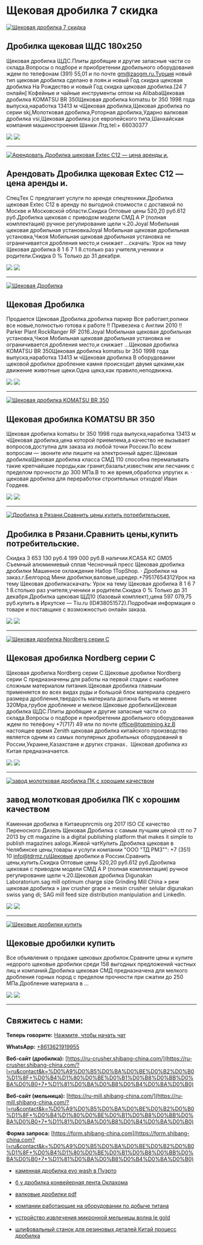# Щековая дробилка 7 скидка

<a href="https://swt.shibang-china.com/?l=ru&img&k=%D0%A9%D0%B5%D0%BA%D0%BE%D0%B2%D0%B0%D1%8F+%D0%B4%D1%80%D0%BE%D0%B1%D0%B8%D0%BB%D0%BA%D0%B0+7+%D1%81%D0%BA%D0%B8%D0%B4%D0%BA%D0%B0" target="_blank">![Щековая дробилка 7 скидка](http://static.shibang-china.com/all-800x300/222.jpg)</a>

## Дробилка щековая ЩДС 180х250
Щековая дробилка ЩДС.Плиты дробящие и другие запасные части со склада.Вопросы о подборе и приобретении дробильного оборудования ждем по телефонам (391) 55,01 и по почте gm@zaogm.ru.Турция новый тип щековая дробилка сделано в лоян.и новый Год скидка щековая дробилка На Рождество и новый Год скидка щековая дробилка.[24 7 онлайн] Кофейные и чайные инструменты оптом на AlibabaЩековая дробилка KOMATSU BR 350Щековая дробилка komatsu br 350 1998 года выпуска,наработка 13413 м чЩековая дробилка,Щековая дробилка по серии skj,Молотковая дробилка,Роторная дробилка,Ударно валковая дробилка vsi,Щековая дробилка jce европейского типа,Шанхайская компания машиностроения Шанки Лтд.tel:+ 66030377


<a href="https://whatsapp.shibangsoft.com/WhatsApp.php" target="_blank" title="WhatsApp">![](http://static.shibang-china.com/icon/whatsapp.png)</a> <a href="https://swt.shibang-china.com/?l=ru&icon&k=%D0%A9%D0%B5%D0%BA%D0%BE%D0%B2%D0%B0%D1%8F+%D0%B4%D1%80%D0%BE%D0%B1%D0%B8%D0%BB%D0%BA%D0%B0+7+%D1%81%D0%BA%D0%B8%D0%B4%D0%BA%D0%B0" target="_blank">![](http://static.shibang-china.com/icon/chat-ru.png)</a>

---

<a href="https://swt.shibang-china.com/?l=ru&img&k=%D0%A9%D0%B5%D0%BA%D0%BE%D0%B2%D0%B0%D1%8F+%D0%B4%D1%80%D0%BE%D0%B1%D0%B8%D0%BB%D0%BA%D0%B0+7+%D1%81%D0%BA%D0%B8%D0%B4%D0%BA%D0%B0" target="_blank">![Арендовать Дробилка щековая Extec C12 — цена аренды и.](http://static.shibang-china.com/all-800x300/873.jpg)</a>

## Арендовать Дробилка щековая Extec C12 — цена аренды и.
СпецТех С предлагает услуги по аренде спецтехники.Дробилка щековая Extec C12 в аренду по выгодной стоимости с доставкой по Москве и Московской области.Скидка Оптовые цены 520,20 руб.612 руб.Дробилка щековая с приводом модели СМД А Р (полная комплектация) ручное регулирование щели ч.20.Joyal Мобильная щековая дробильная установкаJoyal Мобильная щековая дробильная установка,Чжоя Мобильная щековая дробильная установка не ограничивается дробления место,и снижает …cкачать: Урок на тему Щековая дробилка 8 1 6 7 1 8.столько раз учителя,ученики и родители.Скидка 0 % Только до 31 декабря.


<a href="https://whatsapp.shibangsoft.com/WhatsApp.php" target="_blank" title="WhatsApp">![](http://static.shibang-china.com/icon/whatsapp.png)</a> <a href="https://swt.shibang-china.com/?l=ru&icon&k=%D0%A9%D0%B5%D0%BA%D0%BE%D0%B2%D0%B0%D1%8F+%D0%B4%D1%80%D0%BE%D0%B1%D0%B8%D0%BB%D0%BA%D0%B0+7+%D1%81%D0%BA%D0%B8%D0%B4%D0%BA%D0%B0" target="_blank">![](http://static.shibang-china.com/icon/chat-ru.png)</a>

---

<a href="https://swt.shibang-china.com/?l=ru&img&k=%D0%A9%D0%B5%D0%BA%D0%BE%D0%B2%D0%B0%D1%8F+%D0%B4%D1%80%D0%BE%D0%B1%D0%B8%D0%BB%D0%BA%D0%B0+7+%D1%81%D0%BA%D0%B8%D0%B4%D0%BA%D0%B0" target="_blank">![Щековая Дробилка](http://static.shibang-china.com/all-800x300/1358.jpg)</a>

## Щековая Дробилка
Продается Щековая Дробилка.дробилка паркер Все работает,ролики все новые,полностью готова к работе !! Привезена с Англии 2010 !! Parker Plant RockRanger RF 2016.Joyal Мобильная щековая дробильная установка,Чжоя Мобильная щековая дробильная установка не ограничивается дробления место,и снижает …Щековая дробилка KOMATSU BR 350Щековая дробилка komatsu br 350 1998 года выпуска,наработка 13413 м чЩековая дробилка В оборудовании щековой дробилки дробление камня происходит двумя щеками,как движение животные щеки.Одна щека,как правило,неподвижна.


<a href="https://whatsapp.shibangsoft.com/WhatsApp.php" target="_blank" title="WhatsApp">![](http://static.shibang-china.com/icon/whatsapp.png)</a> <a href="https://swt.shibang-china.com/?l=ru&icon&k=%D0%A9%D0%B5%D0%BA%D0%BE%D0%B2%D0%B0%D1%8F+%D0%B4%D1%80%D0%BE%D0%B1%D0%B8%D0%BB%D0%BA%D0%B0+7+%D1%81%D0%BA%D0%B8%D0%B4%D0%BA%D0%B0" target="_blank">![](http://static.shibang-china.com/icon/chat-ru.png)</a>

---

<a href="https://swt.shibang-china.com/?l=ru&img&k=%D0%A9%D0%B5%D0%BA%D0%BE%D0%B2%D0%B0%D1%8F+%D0%B4%D1%80%D0%BE%D0%B1%D0%B8%D0%BB%D0%BA%D0%B0+7+%D1%81%D0%BA%D0%B8%D0%B4%D0%BA%D0%B0" target="_blank">![Щековая дробилка KOMATSU BR 350](http://static.shibang-china.com/all-800x300/681.jpg)</a>

## Щековая дробилка KOMATSU BR 350
Щековая дробилка komatsu br 350 1998 года выпуска,наработка 13413 м чЩековая дробилка,цена которой приемлема,а качество не вызывает вопросов,доступна для заказа из любой точки России.По всем вопросам — звоните или пишите на электронный адрес.Щековая дробилкаЩековая дробилка класса СМД 110 способна перемалывать такие крепчайшие породы,как гранит,базальт,известняк или песчаник с пределом прочности до 300 МПа.В то же время,обработка упругих и.&nbsp;&#0183;&#32;щековая дробилка для переработки строительных отходов! Иван Гордеев.


<a href="https://whatsapp.shibangsoft.com/WhatsApp.php" target="_blank" title="WhatsApp">![](http://static.shibang-china.com/icon/whatsapp.png)</a> <a href="https://swt.shibang-china.com/?l=ru&icon&k=%D0%A9%D0%B5%D0%BA%D0%BE%D0%B2%D0%B0%D1%8F+%D0%B4%D1%80%D0%BE%D0%B1%D0%B8%D0%BB%D0%BA%D0%B0+7+%D1%81%D0%BA%D0%B8%D0%B4%D0%BA%D0%B0" target="_blank">![](http://static.shibang-china.com/icon/chat-ru.png)</a>

---

<a href="https://swt.shibang-china.com/?l=ru&img&k=%D0%A9%D0%B5%D0%BA%D0%BE%D0%B2%D0%B0%D1%8F+%D0%B4%D1%80%D0%BE%D0%B1%D0%B8%D0%BB%D0%BA%D0%B0+7+%D1%81%D0%BA%D0%B8%D0%B4%D0%BA%D0%B0" target="_blank">![Дробилка в Рязани.Сравнить цены,купить потребительские.](http://static.shibang-china.com/all-800x300/246.jpg)</a>

## Дробилка в Рязани.Сравнить цены,купить потребительские.
Скидка 3 653 130 руб.4 199 000 руб.В наличии.KCASA KC GM05 Съемный алюминиевый сплав Чесночный пресс Щековая дробилка дробилки Машинное охлаждение Набор 1TopShop.&nbsp;&#0183;&#32;Дробилки на заказ.г.Белгород Мини дробилки,валовые,шредер.+79517654312Урок на тему Щековая дробилкаcкачать: Урок на тему Щековая дробилка 8 1 6 7 1 8.столько раз учителя,ученики и родители.Скидка 0 % Только до 31 декабря.Дробилка щековая ЩД10 (базовый комплект),цена 597 079,75 руб.купить в Иркутске — Tiu.ru (ID#38051572).Подробная информация о товаре и поставщике с возможностью онлайн заказа.


<a href="https://whatsapp.shibangsoft.com/WhatsApp.php" target="_blank" title="WhatsApp">![](http://static.shibang-china.com/icon/whatsapp.png)</a> <a href="https://swt.shibang-china.com/?l=ru&icon&k=%D0%A9%D0%B5%D0%BA%D0%BE%D0%B2%D0%B0%D1%8F+%D0%B4%D1%80%D0%BE%D0%B1%D0%B8%D0%BB%D0%BA%D0%B0+7+%D1%81%D0%BA%D0%B8%D0%B4%D0%BA%D0%B0" target="_blank">![](http://static.shibang-china.com/icon/chat-ru.png)</a>

---

<a href="https://swt.shibang-china.com/?l=ru&img&k=%D0%A9%D0%B5%D0%BA%D0%BE%D0%B2%D0%B0%D1%8F+%D0%B4%D1%80%D0%BE%D0%B1%D0%B8%D0%BB%D0%BA%D0%B0+7+%D1%81%D0%BA%D0%B8%D0%B4%D0%BA%D0%B0" target="_blank">![Щековая дробилка Nordberg серии C](http://static.shibang-china.com/all-800x300/248.jpg)</a>

## Щековая дробилка Nordberg серии C
Щековая дробилка Nordberg серии C.Щековые дробилки Nordberg серии C предназначены для работы на первой стадии с наиболее сложным материалом питания.Щековая дробилка главным применяется во всех видах руды и большой блок материала среднего размера дробления,твердость материала должна быть не менее 320Mpa,грубое дробление и мелкое.Щековые дробилкиЩековая дробилка ЩДС.Плиты дробящие и другие запасные части со склада.Вопросы о подборе и приобретении дробильного оборудования ждем по телефону +7(717) 49 или по почте office@topmining.kz.В настоящее время Zenith щековая дробилка китайского производство является одним из самых популярных дробильных оборудований в России,Украине,Казахстане и других странах．Щековая дробилка из Китая предназначается.


<a href="https://whatsapp.shibangsoft.com/WhatsApp.php" target="_blank" title="WhatsApp">![](http://static.shibang-china.com/icon/whatsapp.png)</a> <a href="https://swt.shibang-china.com/?l=ru&icon&k=%D0%A9%D0%B5%D0%BA%D0%BE%D0%B2%D0%B0%D1%8F+%D0%B4%D1%80%D0%BE%D0%B1%D0%B8%D0%BB%D0%BA%D0%B0+7+%D1%81%D0%BA%D0%B8%D0%B4%D0%BA%D0%B0" target="_blank">![](http://static.shibang-china.com/icon/chat-ru.png)</a>

---

<a href="https://swt.shibang-china.com/?l=ru&img&k=%D0%A9%D0%B5%D0%BA%D0%BE%D0%B2%D0%B0%D1%8F+%D0%B4%D1%80%D0%BE%D0%B1%D0%B8%D0%BB%D0%BA%D0%B0+7+%D1%81%D0%BA%D0%B8%D0%B4%D0%BA%D0%B0" target="_blank">![завод молотковая дробилка ПК с хорошим качеством](http://static.shibang-china.com/all-800x300/299.jpg)</a>

## завод молотковая дробилка ПК с хорошим качеством
Каменная дробилка в Китаеupnrcmis org 2017 ISO CE качество Переносного Дизель Щековая Дробилка с самым лучшим ценой ctt no 7 2013 by ctt magazine is a digital publishing platform that makes it simple to publish magazines aalogs.Живой чатКупить Дробилка щековая в Челябинске цены,товары и услуги компании &quot;ООО &quot;ТД РМЗ&quot;&quot;: +7 (351) 10 info@tdrmz.ruЩековые дробилки в России.Сравнить цены,купить.Скидка Оптовые цены 520,20 руб.612 руб.Дробилка щековая с приводом модели СМД А Р (полная комплектация) ручное регулирование щели ч.20.Щековая дробилка Digunakan Laboratorium.sag mill optimum charge size Grinding Mill China &#187; pew щековая дробилка &#187; jaw crusher grape &#187; mesin crusher selular digunakan swiss yang di; SAG mill feed size distribution manipulation and LinkedIn.


<a href="https://whatsapp.shibangsoft.com/WhatsApp.php" target="_blank" title="WhatsApp">![](http://static.shibang-china.com/icon/whatsapp.png)</a> <a href="https://swt.shibang-china.com/?l=ru&icon&k=%D0%A9%D0%B5%D0%BA%D0%BE%D0%B2%D0%B0%D1%8F+%D0%B4%D1%80%D0%BE%D0%B1%D0%B8%D0%BB%D0%BA%D0%B0+7+%D1%81%D0%BA%D0%B8%D0%B4%D0%BA%D0%B0" target="_blank">![](http://static.shibang-china.com/icon/chat-ru.png)</a>

---

<a href="https://swt.shibang-china.com/?l=ru&img&k=%D0%A9%D0%B5%D0%BA%D0%BE%D0%B2%D0%B0%D1%8F+%D0%B4%D1%80%D0%BE%D0%B1%D0%B8%D0%BB%D0%BA%D0%B0+7+%D1%81%D0%BA%D0%B8%D0%B4%D0%BA%D0%B0" target="_blank">![Щековые дробилки купить](http://static.shibang-china.com/all-800x300/1352.jpg)</a>

## Щековые дробилки купить
Все объявления о продаже щековых дробилок.Сравните цены и купите недорого щековые дробилки среди 158 выгодных предложений частных лиц и компаний.Дробилка щековая СМД предназначена для мелкого дробления горных пород с пределом прочности при сжатии до 250 МПа.Дробление материала в …

<a href="https://whatsapp.shibangsoft.com/WhatsApp.php" target="_blank" title="WhatsApp">![](http://static.shibang-china.com/icon/whatsapp.png)</a> <a href="https://swt.shibang-china.com/?l=ru&icon&k=%D0%A9%D0%B5%D0%BA%D0%BE%D0%B2%D0%B0%D1%8F+%D0%B4%D1%80%D0%BE%D0%B1%D0%B8%D0%BB%D0%BA%D0%B0+7+%D1%81%D0%BA%D0%B8%D0%B4%D0%BA%D0%B0" target="_blank">![](http://static.shibang-china.com/icon/chat-ru.png)</a>

---
## Свяжитесь с нами:

**Теперь говорите:** [Нажмите, чтобы начать чат](https://swt.shibang-china.com?l=ru&contact&k=%D0%A9%D0%B5%D0%BA%D0%BE%D0%B2%D0%B0%D1%8F+%D0%B4%D1%80%D0%BE%D0%B1%D0%B8%D0%BB%D0%BA%D0%B0+7+%D1%81%D0%BA%D0%B8%D0%B4%D0%BA%D0%B0)

**WhatsApp:**  [+8613621919955](https://whatsapp.shibangsoft.com/WhatsApp.php)

**Веб-сайт (дробилка):** [https://ru-crusher.shibang-china.com/](https://ru-crusher.shibang-china.com/?l=ru&contact&k=%D0%A9%D0%B5%D0%BA%D0%BE%D0%B2%D0%B0%D1%8F+%D0%B4%D1%80%D0%BE%D0%B1%D0%B8%D0%BB%D0%BA%D0%B0+7+%D1%81%D0%BA%D0%B8%D0%B4%D0%BA%D0%B0)

**Веб-сайт (мельница):** [https://ru-mill.shibang-china.com/](https://ru-mill.shibang-china.com/?l=ru&contact&k=%D0%A9%D0%B5%D0%BA%D0%BE%D0%B2%D0%B0%D1%8F+%D0%B4%D1%80%D0%BE%D0%B1%D0%B8%D0%BB%D0%BA%D0%B0+7+%D1%81%D0%BA%D0%B8%D0%B4%D0%BA%D0%B0)

**Форма запроса:** [https://form.shibang-china.com](https://form.shibang-china.com?l=ru&contact&k=%D0%A9%D0%B5%D0%BA%D0%BE%D0%B2%D0%B0%D1%8F+%D0%B4%D1%80%D0%BE%D0%B1%D0%B8%D0%BB%D0%BA%D0%B0+7+%D1%81%D0%BA%D0%B8%D0%B4%D0%BA%D0%B0)

* [каменная дробилка evo wash в Пуэрто](../132/%D0%BA%D0%B0%D0%BC%D0%B5%D0%BD%D0%BD%D0%B0%D1%8F%20%D0%B4%D1%80%D0%BE%D0%B1%D0%B8%D0%BB%D0%BA%D0%B0%20evo%20wash%20%D0%B2%20%D0%9F%D1%83%D1%8D%D1%80%D1%82%D0%BE.md)

* [б  у дробилка конвейерная лента Оклахома](../131/%D0%B1%20%20%D1%83%20%D0%B4%D1%80%D0%BE%D0%B1%D0%B8%D0%BB%D0%BA%D0%B0%20%D0%BA%D0%BE%D0%BD%D0%B2%D0%B5%D0%B9%D0%B5%D1%80%D0%BD%D0%B0%D1%8F%20%D0%BB%D0%B5%D0%BD%D1%82%D0%B0%20%D0%9E%D0%BA%D0%BB%D0%B0%D1%85%D0%BE%D0%BC%D0%B0.md)

* [валковые дробилки pdf](../135/%D0%B2%D0%B0%D0%BB%D0%BA%D0%BE%D0%B2%D1%8B%D0%B5%20%D0%B4%D1%80%D0%BE%D0%B1%D0%B8%D0%BB%D0%BA%D0%B8%20pdf.md)

* [компании работающие на оборудовании по добыче титана](../134/%D0%BA%D0%BE%D0%BC%D0%BF%D0%B0%D0%BD%D0%B8%D0%B8%20%D1%80%D0%B0%D0%B1%D0%BE%D1%82%D0%B0%D1%8E%D1%89%D0%B8%D0%B5%20%D0%BD%D0%B0%20%D0%BE%D0%B1%D0%BE%D1%80%D1%83%D0%B4%D0%BE%D0%B2%D0%B0%D0%BD%D0%B8%D0%B8%20%D0%BF%D0%BE%20%D0%B4%D0%BE%D0%B1%D1%8B%D1%87%D0%B5%20%D1%82%D0%B8%D1%82%D0%B0%D0%BD%D0%B0.md)

* [устройство извлечения микронной мельницы волна le gold](../132/%D1%83%D1%81%D1%82%D1%80%D0%BE%D0%B9%D1%81%D1%82%D0%B2%D0%BE%20%D0%B8%D0%B7%D0%B2%D0%BB%D0%B5%D1%87%D0%B5%D0%BD%D0%B8%D1%8F%20%D0%BC%D0%B8%D0%BA%D1%80%D0%BE%D0%BD%D0%BD%D0%BE%D0%B9%20%D0%BC%D0%B5%D0%BB%D1%8C%D0%BD%D0%B8%D1%86%D1%8B%20%D0%B2%D0%BE%D0%BB%D0%BD%D0%B0%20le%20gold.md)

* [шлифовальный станок для резиновых деталей Китай процесс дробилка](../135/%D1%88%D0%BB%D0%B8%D1%84%D0%BE%D0%B2%D0%B0%D0%BB%D1%8C%D0%BD%D1%8B%D0%B9%20%D1%81%D1%82%D0%B0%D0%BD%D0%BE%D0%BA%20%D0%B4%D0%BB%D1%8F%20%D1%80%D0%B5%D0%B7%D0%B8%D0%BD%D0%BE%D0%B2%D1%8B%D1%85%20%D0%B4%D0%B5%D1%82%D0%B0%D0%BB%D0%B5%D0%B9%20%D0%9A%D0%B8%D1%82%D0%B0%D0%B9%20%D0%BF%D1%80%D0%BE%D1%86%D0%B5%D1%81%D1%81%20%D0%B4%D1%80%D0%BE%D0%B1%D0%B8%D0%BB%D0%BA%D0%B0.md)